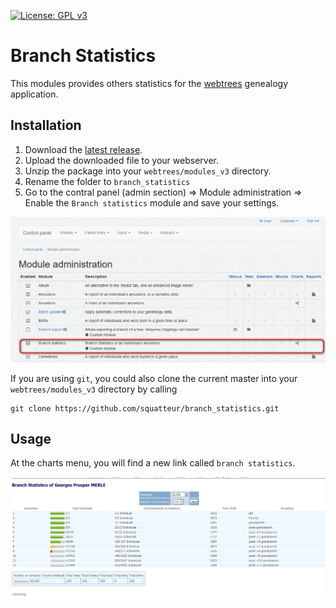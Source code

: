 [![License: GPL v3](https://img.shields.io/badge/License-GPL%20v3-blue.svg)](http://www.gnu.org/licenses/gpl-3.0)

# Branch Statistics
This modules provides others statistics for the [webtrees](https://www.webtrees.net) genealogy application.

## Installation
1. Download the [latest release](https://github.com/squatteur/branch_statistics/releases/latest).
2. Upload the downloaded file to your webserver.
3. Unzip the package into your `webtrees/modules_v3` directory.
4. Rename the folder to `branch_statistics`
5. Go to the contral panel (admin section) => Module administration => Enable the `Branch statistics` module and save your settings.

![Control panel - Module administration](/assets/control-panel-modules.png)

If you are using ``git``, you could also clone the current master into your `webtrees/modules_v3` directory by calling

    git clone https://github.com/squatteur/branch_statistics.git


## Usage
At the charts menu, you will find a new link called `branch statistics`.

![Control panel - Module administration](/assets/page-branch-statistics.png)

